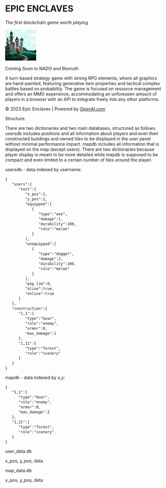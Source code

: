 # EPIC ENCLAVES
_The first blockchain game worth playing_

![Castle Image](img/assets/castle.png)

Coming Soon to NADO and Bismuth

A turn-based strategy game with strong RPG elements, where all graphics are hand-painted, featuring generative item properties and tactical complex battles based on probability. The game is focused on resource management and offers an MMO experience, accommodating an unforeseen amount of players in a browser with an API to integrate freely into any other platforms.

© 2023 Epic Enclaves | Powered by [OpenAI.com](https://openai.com)

Structure:

There are two dictionaries and two main databases, structured as follows. usersdb includes positions and all information about players and even their constructed buildings and owned tiles to be displayed in the user panel without minimal performance impact. mapdb includes all information that is displayed on the map (except users). There are two dictionaries because player display is meant to be more detailed while mapdb is supposed to be compact and even limited to a certain number of tiles around the player.

usersdb - data indexed by username:
```
{
   "users":{
      "test":{
         "x_pos":1,
         "y_pos":1,
         "equipped":[
            {
               "type":"axe",
               "damage":1,
               "durability":100,
               "role":"melee"
            }
         ],
         "unequipped":[
            {
               "type":"dagger",
               "damage":2,
               "durability":100,
               "role":"melee"
            }
         ],
         "pop_lim":0,
         "alive":true,
         "online":true
      }
   },
   "construction":{
      "1,1":{
         "type":"boar",
         "role":"enemy",
         "armor":0,
         "max_damage":1
      },
      "1,11":{
         "type":"forest",
         "role":"scenery"
      }
   }
}
```


mapdb - data indexed by x,y:
```
{
   "1,1":{
      "type":"boar",
      "role":"enemy",
      "armor":0,
      "max_damage":1
   },
   "1,21":{
      "type":"forest",
      "role":"scenery"
   }
}
```

user_data.db

x_pos, y_pos, data


map_data.db

x_pos, y_pos, data